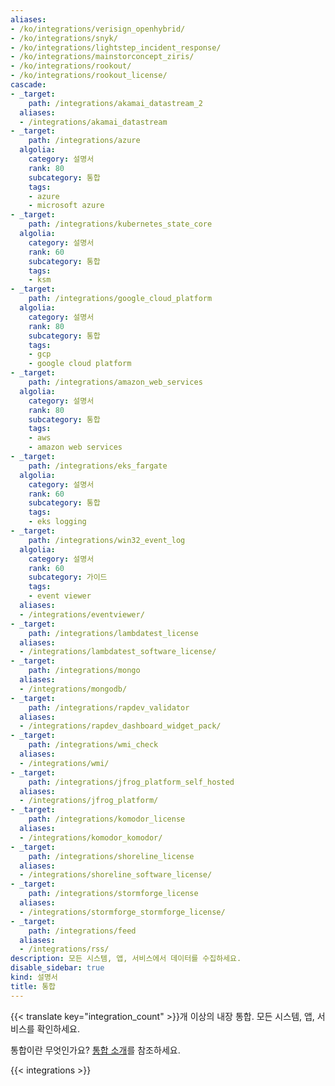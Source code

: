 ```yaml
---
aliases:
- /ko/integrations/verisign_openhybrid/
- /ko/integrations/snyk/
- /ko/integrations/lightstep_incident_response/
- /ko/integrations/mainstorconcept_ziris/
- /ko/integrations/rookout/
- /ko/integrations/rookout_license/
cascade:
- _target:
    path: /integrations/akamai_datastream_2
  aliases:
  - /integrations/akamai_datastream
- _target:
    path: /integrations/azure
  algolia:
    category: 설명서
    rank: 80
    subcategory: 통합
    tags:
    - azure
    - microsoft azure
- _target:
    path: /integrations/kubernetes_state_core
  algolia:
    category: 설명서
    rank: 60
    subcategory: 통합
    tags:
    - ksm
- _target:
    path: /integrations/google_cloud_platform
  algolia:
    category: 설명서
    rank: 80
    subcategory: 통합
    tags:
    - gcp
    - google cloud platform
- _target:
    path: /integrations/amazon_web_services
  algolia:
    category: 설명서
    rank: 80
    subcategory: 통합
    tags:
    - aws
    - amazon web services
- _target:
    path: /integrations/eks_fargate
  algolia:
    category: 설명서
    rank: 60
    subcategory: 통합
    tags:
    - eks logging
- _target:
    path: /integrations/win32_event_log
  algolia:
    category: 설명서
    rank: 60
    subcategory: 가이드
    tags:
    - event viewer
  aliases:
  - /integrations/eventviewer/
- _target:
    path: /integrations/lambdatest_license
  aliases:
  - /integrations/lambdatest_software_license/
- _target:
    path: /integrations/mongo
  aliases:
  - /integrations/mongodb/
- _target:
    path: /integrations/rapdev_validator
  aliases:
  - /integrations/rapdev_dashboard_widget_pack/
- _target:
    path: /integrations/wmi_check
  aliases:
  - /integrations/wmi/
- _target:
    path: /integrations/jfrog_platform_self_hosted
  aliases:
  - /integrations/jfrog_platform/
- _target:
    path: /integrations/komodor_license
  aliases:
  - /integrations/komodor_komodor/
- _target:
    path: /integrations/shoreline_license
  aliases:
  - /integrations/shoreline_software_license/
- _target:
    path: /integrations/stormforge_license
  aliases:
  - /integrations/stormforge_stormforge_license/
- _target:
    path: /integrations/feed
  aliases:
  - /integrations/rss/
description: 모든 시스템, 앱, 서비스에서 데이터를 수집하세요.
disable_sidebar: true
kind: 설명서
title: 통합
---
```


{{< translate key="integration_count" >}}개 이상의 내장 통합. 모든 시스템, 앱, 서비스를 확인하세요.

통합이란 무엇인가요? [통합 소개][1]를 참조하세요.

{{< integrations >}}

[1]: /ko/getting_started/integrations/

